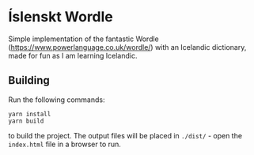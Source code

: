# Íslenskt Wordle

Simple implementation of the fantastic Wordle
(<https://www.powerlanguage.co.uk/wordle/>) with an Icelandic dictionary, made
for fun as I am learning Icelandic.

## Building

Run the following commands:

```
yarn install
yarn build
```

to build the project. The output files will be placed in `./dist/` - open the
`index.html` file in a browser to run.

